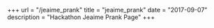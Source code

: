 +++
url = "/jeaime_prank"
title = "jeaime_prank"
date = "2017-09-07"
description = "Hackathon Jeaime Prank Page"
+++